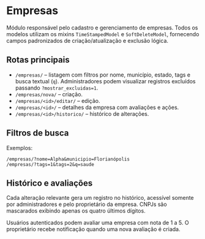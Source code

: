 # Empresas

Módulo responsável pelo cadastro e gerenciamento de empresas. Todos os
modelos utilizam os mixins `TimeStampedModel` e `SoftDeleteModel`,
fornecendo campos padronizados de criação/atualização e exclusão lógica.

## Rotas principais

- `/empresas/` – listagem com filtros por nome, município, estado, tags e busca textual (`q`). Administradores podem visualizar registros excluídos passando `?mostrar_excluidas=1`.
- `/empresas/nova/` – criação.
- `/empresas/<id>/editar/` – edição.
- `/empresas/<id>/` – detalhes da empresa com avaliações e ações.
- `/empresas/<id>/historico/` – histórico de alterações.

## Filtros de busca

Exemplos:

```
/empresas/?nome=Alpha&municipio=Florianópolis
/empresas/?tags=1&tags=2&q=saude
```

## Histórico e avaliações

Cada alteração relevante gera um registro no histórico, acessível somente por administradores e pelo proprietário da empresa. CNPJs são mascarados exibindo apenas os quatro últimos dígitos.

Usuários autenticados podem avaliar uma empresa com nota de 1 a 5. O proprietário recebe notificação quando uma nova avaliação é criada.
